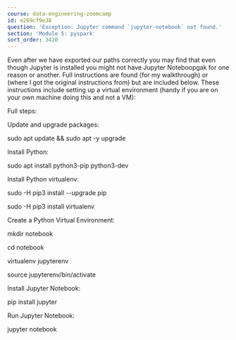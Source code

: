 ```yaml
---
course: data-engineering-zoomcamp
id: e269cf9e38
question: 'Exception: Jupyter command `jupyter-notebook` not found.'
section: 'Module 5: pyspark'
sort_order: 3420
---
```


Even after we have exported our paths correctly you may find that  even though Jupyter is installed you might not have Jupyter Noteboopgak for one reason or another. Full instructions are found  (for my walkthrough) or  (where I got the original instructions from) but are included below. These instructions include setting up a virtual environment (handy if you are on your own machine doing this and not a VM):

Full steps:

Update and upgrade packages:

sudo apt update && sudo apt -y upgrade

Install Python:

sudo apt install python3-pip python3-dev

Install Python virtualenv:

sudo -H pip3 install --upgrade pip

sudo -H pip3 install virtualenv

Create a Python Virtual Environment:

mkdir notebook

cd notebook

virtualenv jupyterenv

source jupyterenv/bin/activate

Install Jupyter Notebook:

pip install jupyter

Run Jupyter Notebook:

jupyter notebook

